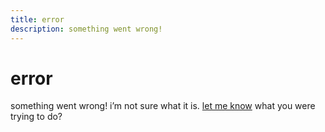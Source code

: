 ```yaml
---
title: error
description: something went wrong!
---
```


# error

something went wrong! i’m not sure what it is. [let me know](/contact) what you
were trying to do?